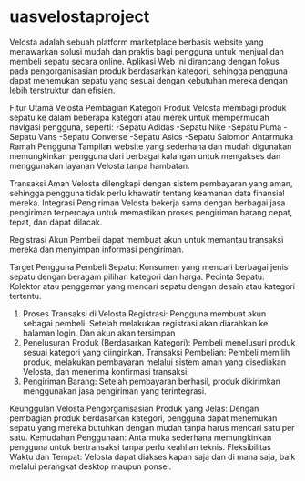 ﻿# uasvelostaproject
Velosta adalah sebuah platform marketplace berbasis website yang menawarkan solusi mudah dan praktis bagi pengguna untuk menjual dan membeli sepatu secara online. Aplikasi Web ini dirancang dengan fokus pada pengorganisasian produk berdasarkan kategori, sehingga pengguna dapat menemukan sepatu yang sesuai dengan kebutuhan mereka dengan lebih terstruktur dan efisien.

Fitur Utama Velosta
Pembagian Kategori Produk Velosta membagi produk sepatu ke dalam beberapa kategori atau merek untuk mempermudah navigasi pengguna, seperti:
-Sepatu Adidas
-Sepatu Nike
-Sepatu Puma
-Sepatu Vans
-Sepatu Converse
-Sepatu Asics
-Sepatu Salomon
Antarmuka Ramah Pengguna Tampilan website yang sederhana dan mudah digunakan memungkinkan pengguna dari berbagai kalangan untuk mengakses dan menggunakan layanan Velosta tanpa hambatan.

Transaksi Aman Velosta dilengkapi dengan sistem pembayaran yang aman, sehingga pengguna tidak perlu khawatir tentang keamanan data finansial mereka.
Integrasi Pengiriman Velosta bekerja sama dengan berbagai jasa pengiriman terpercaya untuk memastikan proses pengiriman barang cepat, tepat, dan dapat dilacak.

Registrasi Akun
Pembeli dapat membuat akun untuk memantau transaksi mereka dan menyimpan informasi pengiriman.

Target Pengguna
Pembeli Sepatu: Konsumen yang mencari berbagai jenis sepatu dengan beragam pilihan kategori dan harga.
Pecinta Sepatu: Kolektor atau penggemar yang mencari sepatu dengan desain atau kategori tertentu.

1. Proses Transaksi di Velosta
Registrasi: Pengguna membuat akun sebagai pembeli. Setelah melakukan registrasi akan diarahkan ke halaman login. Dan akun akan tersimpan
2. Penelusuran Produk (Berdasarkan Kategori): Pembeli menelusuri produk sesuai kategori yang diinginkan.
Transaksi Pembelian: Pembeli memilih produk, melakukan pembayaran melalui sistem aman yang disediakan Velosta, dan menerima konfirmasi transaksi.
3. Pengiriman Barang: Setelah pembayaran berhasil, produk dikirimkan menggunakan jasa pengiriman yang terintegrasi.

Keunggulan Velosta
Pengorganisasian Produk yang Jelas: Dengan pembagian produk berdasarkan kategori, pengguna dapat menemukan sepatu yang mereka butuhkan dengan mudah tanpa harus mencari satu per satu.
Kemudahan Penggunaan: Antarmuka sederhana memungkinkan pengguna untuk bertransaksi tanpa perlu keahlian teknis.
Fleksibilitas Waktu dan Tempat: Velosta dapat diakses kapan saja dan di mana saja, baik melalui perangkat desktop maupun ponsel.
